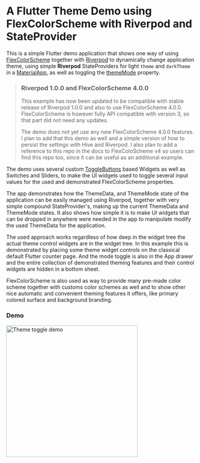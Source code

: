 # A Flutter Theme Demo using FlexColorScheme with Riverpod and StateProvider

This is a simple Flutter demo application that shows one way of using
[FlexColorScheme](https://pub.dev/packages/flex_color_scheme) together with 
[Riverpod](https://pub.dev/packages/flutter_riverpod) to dynamically change 
application theme, using simple **Riverpod** StateProviders for light `theme` and `darkTheme` 
in a [MaterialApp](https://api.flutter.dev/flutter/material/MaterialApp-class.html), 
as well as toggling the [themeMode](https://api.flutter.dev/flutter/material/MaterialApp/themeMode.html) property. 

> ### Riverpod 1.0.0 and FlexColorScheme 4.0.0
> 
> This example has now been updated to be compatible with stable release
> of Riverpod 1.0.0 and also to use FlexColorScheme 4.0.0.
> FlexColorScheme is however fully API compatible with version 3, so that
> part did not need any updates.
> 
> The demo does not yet use any new FlexColorScheme 4.0.0 features.
> I plan to add that this demo as well and a simple version of how
> to persist the settings with Hive and Riverpod. I also plan to
> add a reference to this repo in the docs to FlexColoScheme v4 so 
> users can find this repo too, since it can be useful as an 
> additional example.

The demo uses several custom [ToggleButtons](https://api.flutter.dev/flutter/material/ToggleButtons-class.html) based Widgets as well as 
Switches and Sliders, to make the UI widgets used to toggle several input values 
for the used and demonstrated FlexColorScheme properties. 

The app demonstrates how the ThemeData, and ThemeMode state of the application can be 
easily managed using Riverpod, together with very simple compound StateProvider's, 
making up the current ThemeData and ThemeMode states. It also shows how simple it 
is to make UI widgets that can be dropped in anywhere were needed in the app 
to manipulate modify the used ThemeData for the application. 

The used approach works regardless of how deep in the widget tree the actual
theme control widgets are in the widget tree. In this example this is demonstrated
by placing some theme widget controls on the classical default Flutter counter page.
And the mode toggle is also in the App drawer and the entire collection of 
demonstrated theming features and their control widgets are hidden in a bottom sheet.

FlexColorScheme is also used as way to provide many pre-made color scheme together 
with customs color schemes as well and to show other nice automatic and convenient 
theming features it offers, like primary colored surface and background branding.



### Demo

<img src="https://github.com/rydmike/theme_demo/blob/master/resources/theme_demo.gif?raw=true" alt="Theme toggle demo" width="350"/>

